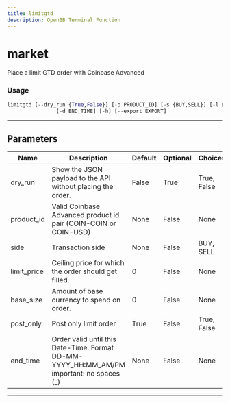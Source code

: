 ```yaml
---
title: limitgtd
description: OpenBB Terminal Function
---
```


# market

Place a limit GTD order with Coinbase Advanced

### Usage

```python
limitgtd [--dry_run {True,False}] [-p PRODUCT_ID] [-s {BUY,SELL}] [-l LIMIT_PRICE] [-b BASE_SIZE] [--post_only {True,False}]
                [-d END_TIME] [-h] [--export EXPORT]
```

---

## Parameters

| Name        | Description                                                                              | Default | Optional | Choices     |
|-------------|------------------------------------------------------------------------------------------|---------|----------|-------------|
| dry_run     | Show the JSON payload to the API without placing the order.                              | False   | True     | True, False |
| product_id  | Valid Coinbase Advanced product id pair (COIN-COIN or COIN-USD)                          | None    | False    | None        |
| side        | Transaction side                                                                         | None    | False    | BUY, SELL   |
| limit_price | Ceiling price for which the order should get filled.                                     | 0       | False    | None        |
 | base_size   | Amount of base currency to spend on order.                                               | 0       | False    | None        |
 | post_only   | Post only limit order                                                                    | True    | False    | True, False |
 | end_time    | Order valid until this Date-Time. Format DD-MM-YYYY_HH:MM_AM/PM important: no spaces (_) | None    | False    | None        |
---
